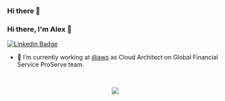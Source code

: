### Hi there 👋

<!--
**nael-fridhi/nael-fridhi** is a ✨ _special_ ✨ repository because its `README.md` (this file) appears on your GitHub profile.

Here are some ideas to get you started:

- 🔭 I’m currently working on ...
- 🌱 I’m currently learning ...
- 👯 I’m looking to collaborate on ...
- 🤔 I’m looking for help with ...
- 💬 Ask me about ...
- 📫 How to reach me: ...
- 😄 Pronouns: ...
- ⚡ Fun fact: ...
-->

### Hi there, I'm Alex 👋 

[![Linkedin Badge](https://img.shields.io/badge/nael%20fridhi-0A66C2?style=flat-square&logo=Linkedin&logoColor=white&labelColor=0A66C2&link=https://www.linkedin.com/in/naelfridhi/)](https://www.linkedin.com/in/naelfridhi/)

- 🔭 I’m currently working at [@aws](https://github.com/aws) as Cloud Architect on Global Financial Service ProServe team.

<br>
<p align="center">
  <img src="https://github-readme-stats.vercel.app/api?username=nael-fridhi&show_icons=true&count_private=true&custom_title=Github%20Stats&theme=dracula&include_all_commits=true">
</p>
